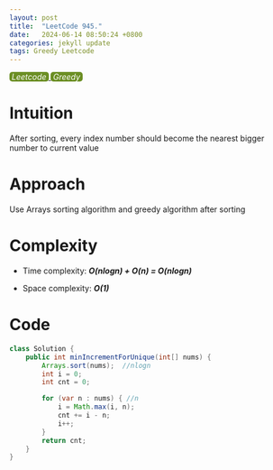 ```yaml
---
layout: post
title:  "LeetCode 945."
date:   2024-06-14 08:50:24 +0800
categories: jekyll update
tags: Greedy Leetcode
---
```

<html>
<style>
    .tag-style {
        background-color: olivedrab;
        border-radius: 5px;
        padding-left: 4px;
        padding-right: 4px;
        display: inline-block;
        color: white;
        cursor: pointer;
    }
</style>
<body>
<a href="/tags/">
    <div class="tag-style"><i>Leetcode</i></div>
</a>
<a href="/tags/">
    <div class="tag-style"><i>Greedy</i></div>
</a>
<div markdown="block" style="margin-top: 10px">
    
# Intuition
After sorting, every index number should become the nearest bigger number to current value

# Approach
Use Arrays sorting algorithm and greedy algorithm after sorting

# Complexity
- Time complexity: ***O(nlogn) + O(n) = O(nlogn)***

- Space complexity: ***O(1)***

# Code
```java
class Solution {
    public int minIncrementForUnique(int[] nums) {
        Arrays.sort(nums);  //nlogn
        int i = 0;
        int cnt = 0;

        for (var n : nums) { //n
            i = Math.max(i, n);
            cnt += i - n;
            i++;
        }
        return cnt;
    }
}
```

</div>
</body>
</html>

